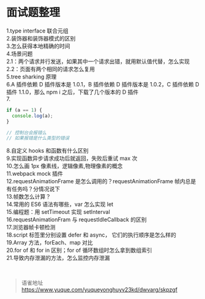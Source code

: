 # 面试题整理
1.type interface 联合元组  
2.装饰器和装饰器模式的区别  
3.怎么获得本地精确的时间  
4.场景问题  
2.1：两个请求并行发送，如果其中一个请求出错，就用默认值代替，怎么实现  
2.2：页面有两个相同的请求怎么复用  
5.tree sharking 原理  
6.A 插件依赖 D 插件版本是 1.0.1，B 插件依赖 D 插件版本是 1.0.2，C 插件依赖 D 插件 1.1.0，那么 npm i 之后，下载了几个版本的 D 插件  
7.

```javascript
if (a == 1) {
  console.log(a);
}

// 控制台会报错么
// 如果报错是什么类型的错误
```

8.自定义 hooks 和函数有什么区别  
9.实现函数异步请求成功后就返回，失败后重试 max 次  
10.怎么画 1px 像素线，逻辑像素,物理像素的概念  
11.webpack mock 插件  
12.requestAnimationFrame 是怎么调用的？requestAnimationFrame 帧内总是有任务吗？分情况说下  
13.帧数怎么计算？  
14.常用的 ES6 语法有哪些，var 怎么实现 let  
15.编程题：用 setTimeout 实现 setInterval  
16.requestAnimationFram 与 requestIdleCallback 的区别  
17.浏览器帧卡顿检测  
18.script 标签里分别设置 defer 和 async， 它们的执行顺序是怎么样的  
19.Array 方法，forEach、map 对比  
20.for of 和 for in 区别；for of 循环数组时怎么拿到数组索引  
21.导致内存泄漏的方法，怎么监控内存泄漏

<br>
  
> 语雀地址 https://www.yuque.com/yuqueyonghuyv23kd/dwvarg/skpzgf